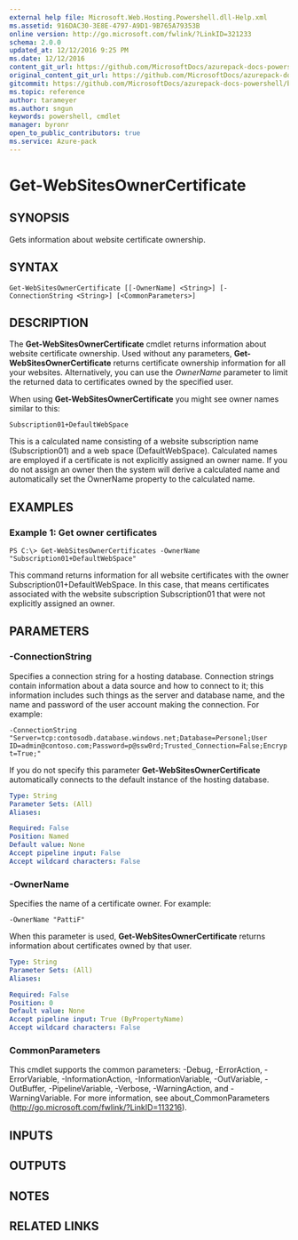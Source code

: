 ```yaml
---
external help file: Microsoft.Web.Hosting.Powershell.dll-Help.xml
ms.assetid: 916DAC30-3E8E-4797-A9D1-9B765A79353B
online version: http://go.microsoft.com/fwlink/?LinkID=321233
schema: 2.0.0
updated_at: 12/12/2016 9:25 PM
ms.date: 12/12/2016
content_git_url: https://github.com/MicrosoftDocs/azurepack-docs-powershell/blob/live/AzurePack-cmdlets/Websites/v1.0/Get-WebSitesOwnerCertificate.md
original_content_git_url: https://github.com/MicrosoftDocs/azurepack-docs-powershell/blob/live/AzurePack-cmdlets/Websites/v1.0/Get-WebSitesOwnerCertificate.md
gitcommit: https://github.com/MicrosoftDocs/azurepack-docs-powershell/blob/b83cde31c8e8df3140400b62cc6698cfc8f37a47/AzurePack-cmdlets/Websites/v1.0/Get-WebSitesOwnerCertificate.md
ms.topic: reference
author: tarameyer
ms.author: sngun
keywords: powershell, cmdlet
manager: byronr
open_to_public_contributors: true
ms.service: Azure-pack
---
```


# Get-WebSitesOwnerCertificate

## SYNOPSIS
Gets information about website certificate ownership.

## SYNTAX

```
Get-WebSitesOwnerCertificate [[-OwnerName] <String>] [-ConnectionString <String>] [<CommonParameters>]
```

## DESCRIPTION
The **Get-WebSitesOwnerCertificate** cmdlet returns information about website certificate ownership.
Used without any parameters, **Get-WebSitesOwnerCertificate** returns certificate ownership information for all your websites.
Alternatively, you can use the *OwnerName* parameter to limit the returned data to certificates owned by the specified user.

When using **Get-WebSitesOwnerCertificate** you might see owner names similar to this:

`Subscription01+DefaultWebSpace`

This is a calculated name consisting of a website subscription name (Subscription01) and a web space (DefaultWebSpace).
Calculated names are employed if a certificate is not explicitly assigned an owner name.
If you do not assign an owner then the system will derive a calculated name and automatically set the OwnerName property to the calculated name.

## EXAMPLES

### Example 1: Get owner certificates
```
PS C:\> Get-WebSitesOwnerCertificates -OwnerName "Subscription01+DefaultWebSpace"
```

This command returns information for all website certificates with the owner Subscription01+DefaultWebSpace.
In this case, that means certificates associated with the website subscription Subscription01 that were not explicitly assigned an owner.

## PARAMETERS

### -ConnectionString
Specifies a connection string for a hosting database.
Connection strings contain information about a data source and how to connect to it; this information includes such things as the server and database name, and the name and password of the user account making the connection.
For example:

`-ConnectionString "Server=tcp:contosodb.database.windows.net;Database=Personel;User ID=admin@contoso.com;Password=p@ssw0rd;Trusted_Connection=False;Encrypt=True;"`

If you do not specify this parameter **Get-WebSitesOwnerCertificate** automatically connects to the default instance of the hosting database.

```yaml
Type: String
Parameter Sets: (All)
Aliases: 

Required: False
Position: Named
Default value: None
Accept pipeline input: False
Accept wildcard characters: False
```

### -OwnerName
Specifies the name of a certificate owner.
For example:

`-OwnerName "PattiF"`

When this parameter is used, **Get-WebSitesOwnerCertificate** returns information about certificates owned by that user.

```yaml
Type: String
Parameter Sets: (All)
Aliases: 

Required: False
Position: 0
Default value: None
Accept pipeline input: True (ByPropertyName)
Accept wildcard characters: False
```

### CommonParameters
This cmdlet supports the common parameters: -Debug, -ErrorAction, -ErrorVariable, -InformationAction, -InformationVariable, -OutVariable, -OutBuffer, -PipelineVariable, -Verbose, -WarningAction, and -WarningVariable. For more information, see about_CommonParameters (http://go.microsoft.com/fwlink/?LinkID=113216).

## INPUTS

## OUTPUTS

## NOTES

## RELATED LINKS

